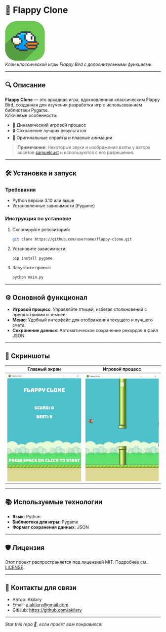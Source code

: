 # 📌 Flappy Clone

![Flappy Clone Logo](screenshots/favicon.png)  
_Клон классической игры Flappy Bird с дополнительными функциями._

---

## 🔍 Описание

**Flappy Clone** — это аркадная игра, вдохновленная классическим Flappy Bird, созданная для изучения разработки игр с использованием библиотеки Pygame.  
Ключевые особенности:  
- 🚀 Динамический игровой процесс  
- 🔒 Сохранение лучших результатов  
- 🎨 Оригинальные спрайты и плавные анимации

> **Примечание**: Некоторые звуки и изображения взяты у автора ассетов [samuelcust](https://github.com/samuelcust/flappy-bird-assets.git) и используются с его разрешения.

---

## 🛠️ Установка и запуск

### Требования
- Python версии 3.10 или выше
- Установленные зависимости (Pygame)

### Инструкция по установке
1. Склонируйте репозиторий:
    ```bash
    git clone https://github.com/username/flappy-clone.git
    ```
2. Установите зависимости:
    ```bash
    pip install pygame
    ```
3. Запустите проект:
    ```bash
    python main.py
    ```

---

## ⚙️ Основной функционал

- **Игровой процесс**: Управляйте птицей, избегая столкновений с препятствиями и землей.  
- **Меню**: Удобный интерфейс для отображения текущего и лучшего счета.  
- **Сохранение данных**: Автоматическое сохранение рекордов в файл JSON.  

---

## 🎨 Скриншоты

| Главный экран                 | Игровой процесс                        |
|-------------------------------|----------------------------------------|
| ![Main](screenshots/main.png) | ![Gameplay](screenshots/gameplay.png)  |


---

## 📚 Используемые технологии

- **Язык**: Python  
- **Библиотека для игры**: Pygame  
- **Формат сохранения данных**: JSON  

---

## 🛡️ Лицензия

Этот проект распространяется под лицензией MIT. Подробнее см. [LICENSE](LICENSE).

---

## 📧 Контакты для связи

- Автор: Akilary
- Email: a.akilary@gmail.com
- GitHub: https://github.com/akilary

---

_Star this repo 🌟, если проект вам понравился!_
